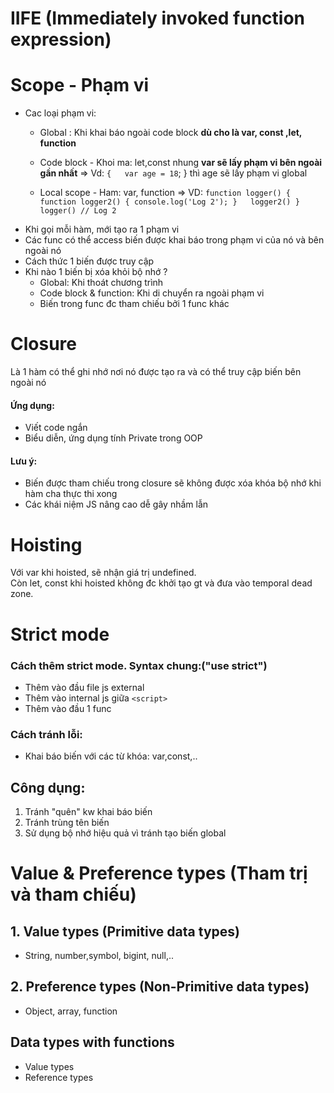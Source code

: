 # IIFE (Immediately invoked function expression)
# Scope - Phạm vi
- Cac loại phạm vi:
  - Global : Khi khai báo ngoài code block **dù cho là var, const ,let, function**
  - Code block - Khoi ma: let,const nhung **var sẽ lấy phạm vi bên ngoài gần nhất** => Vd: `{  
    var age = 18`;
} thì age sẽ lấy phạm vi global
    
  - Local scope - Ham: var, function
=> VD: `function logger() {
    function logger2() {
        console.log('Log 2');
    }  
    logger2()
}
logger() // Log 2`
- Khi gọi mỗi hàm, mới tạo ra 1 phạm vi
- Các func có thể access biến được khai báo trong phạm vi của nó và bên ngoài nó
- Cách thức 1 biến được truy cập
- Khi nào 1 biến bị xóa khỏi bộ nhớ ?
  - Global: Khi thoát chương trình 
  - Code block & function: Khi di chuyển ra ngoài phạm vi
  - Biến trong func đc tham chiếu bởi 1 func khác 

# Closure
Là 1 hàm có thể ghi nhớ nơi nó được tạo ra và có thể truy cập biến bên ngoài nó
#### Ứng dụng:
- Viết code ngắn 
- Biểu diễn, ứng dụng tính Private trong OOP
#### Lưu ý:
- Biến được tham chiếu trong closure sẽ không được xóa khóa bộ nhớ khi hàm cha thực thi xong 
- Các khái niệm JS nâng cao dễ gây nhầm lẫn

# Hoisting
Với var khi hoisted, sẽ nhận giá trị undefined.  
Còn let, const khi hoisted không đc khởi tạo gt và đưa vào temporal dead zone.  
# Strict mode
### Cách thêm strict mode. Syntax chung:("use strict") 
- Thêm vào đầu file js external
- Thêm vào internal js giữa `<script>`
- Thêm vào đầu 1 func

### Cách tránh lỗi:
- Khai báo biến với các từ khóa: var,const,..
## Công dụng:
1. Tránh "quên" kw khai báo biến
2. Tránh trùng tên biến
3. Sử dụng bộ nhớ hiệu quả vì tránh tạo biến global
# Value & Preference types (Tham trị và tham chiếu)

## 1. Value types (Primitive data types)
- String, number,symbol, bigint, null,..
## 2. Preference types (Non-Primitive data types)
- Object, array, function
## Data types with functions
- Value types  
- Reference types